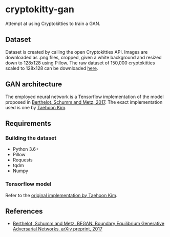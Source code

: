 # cryptokitty-gan
Attempt at using Cryptokitties to train a GAN.

## Dataset

Dataset is created by calling the open Cryptokitties API. Images are downloaded as .png files, cropped, given a white background and resized down to 128x128 using Pillow.
The raw dataset of 150,000 cryptokitties scaled to 128x128 can be downloaded [here](https://www.dropbox.com/s/egq2q51gaj1rzjq/cryptokitties_256_png.zip?dl=0).

## GAN architecture

The employed neural network is a Tensorflow implementation of the model proposed in [Berthelot, Schumm and Metz, 2017](#references). The exact implementation used is one by [Taehoon Kim](https://github.com/carpedm20/BEGAN-tensorflow).

## Requirements

### Building the dataset
* Python 3.6+
* Pillow
* Requests
* tqdm
* Numpy

### Tensorflow model
Refer to the [original implementation by Taehoon Kim](https://github.com/carpedm20/BEGAN-tensorflow).

## References

* [Berthelot, Schumm and Metz. BEGAN: Boundary Equilibrium Generative Adversarial Networks. arXiv preprint, 2017](https://arxiv.org/abs/1703.10717)
